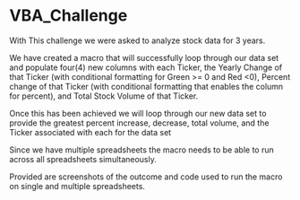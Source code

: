 # VBA_Challenge


With This challenge we were asked to analyze stock data for 3 years. 

We have created a macro that will successfully loop through our data set and populate four(4) new columns with
each Ticker, the Yearly Change of that Ticker (with conditional formatting for Green >= 0 and Red <0), Percent change of that Ticker (with conditional formatting that enables the column for percent), and Total Stock Volume of that Ticker.

Once this has been achieved we will loop through our new data set to provide the greatest percent increase, decrease, total volume, and the Ticker associated with each for the data set 

Since we have multiple spreadsheets the macro needs to be able to run across all spreadsheets simultaneously. 

Provided are screenshots of the outcome and code used to run the macro on single and multiple spreadsheets. 
